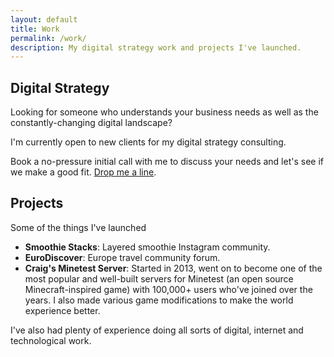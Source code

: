 ```yaml
---
layout: default
title: Work
permalink: /work/
description: My digital strategy work and projects I've launched.
---
```


## Digital Strategy

Looking for someone who understands your business needs as well as the constantly-changing digital landscape?

I'm currently open to new clients for my digital strategy consulting.

Book a no-pressure initial call with me to discuss your needs and let's see if we make a good fit. [Drop me a line](https://davison.io/contact/).


## Projects

Some of the things I've launched

- **Smoothie Stacks**: Layered smoothie Instagram community.
- **EuroDiscover**: Europe travel community forum.
- **Craig's Minetest Server**: Started in 2013, went on to become one of the most popular and well-built servers for Minetest (an open source Minecraft-inspired game) with 100,000+ users who've joined over the years. I also made various game modifications to make the world experience better.

I've also had plenty of experience doing all sorts of digital, internet and technological work.
